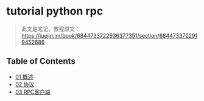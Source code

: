 # tutorial python rpc

> 此文是笔记，教程原文：https://juejin.im/book/6844733722936377351/section/6844733722919452686

## Table of Contents

- [01 概述](01_概述.md)
- [02 协议](02_协议.md)
- [03 RPC客户端](03_RPC客户端.md)
